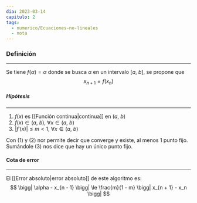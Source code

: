 ```yaml
---
dia: 2023-03-14
capitulo: 2
tags:
  - numerico/Ecuaciones-no-lineales
  - nota
---
```

### Definición
---
Se tiene $f(\alpha) = \alpha$ donde se busca $\alpha$ en un intervalo $[a, ~b]$, se propone que $$ x_{n + 1} = f(x_n) $$
##### Hipótesis
---
1. $f(x)$ es [[Función continua|continua]] en $(a, ~ b)$
2. $f(x) \in (a, ~b)$, $\forall x \in (a, ~b)$
3. $|f'(x)| \le m < 1$, $\forall x \in (a, ~b)$

Con (1) y (2) nor permite decir que converge y existe, al menos 1 punto fijo. Sumándole (3) nos dice que hay un único punto fijo.

#### Cota de error
---
El [[Error absoluto|error absoluto]] de este algoritmo es: $$ \bigg| \alpha - x_{n - 1} \bigg| \le \frac{m}{1 - m} \bigg| x_{n + 1} - x_n \bigg| $$
